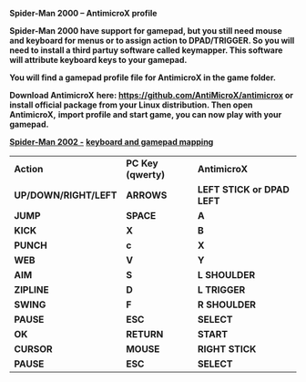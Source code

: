 **Spider-Man 2000 – AntimicroX profile**

**Spider-Man 2000 have support for gamepad, but you still need mouse and
keyboard for menus or to assign action to DPAD/TRIGGER. So you will need
to install a third partuy software called keymapper. This software will
attribute keyboard keys to your gamepad.**

**You will find a gamepad profile file for AntimicroX in the game
folder.**

<span style="font-variant: normal"><span
style="font-style: normal">**Download AntimicroX**</span></span><span
style="font-variant: normal"> </span><span
style="font-variant: normal"><span style="font-style: normal">**here:
<https://github.com/AntiMicroX/antimicrox> or install official package
from your Linux distribution. Then open AntimicroX,**</span></span><span
style="font-variant: normal"> </span><span
style="font-variant: normal"><span style="font-style: normal">**import
profile and start game, you can now play with your
gamepad.**</span></span>

<u>**Spider-Man 2002 -**</u> <u>**keyboard and gamepad mapping**</u>

|                        |                     |                             |
|------------------------|---------------------|-----------------------------|
| **Action**             | **PC Key (qwerty)** | **AntimicroX**              |
| **UP/DOWN/RIGHT/LEFT** | **ARROWS**          | **LEFT STICK or DPAD LEFT** |
| **JUMP**               | **SPACE**           | **A**                       |
| **KICK**               | **X**               | **B**                       |
| **PUNCH**              | **c**               | **X**                       |
| **WEB**                | **V**               | **Y**                       |
| **AIM**                | **S**               | **L SHOULDER**              |
| **ZIPLINE**            | **D**               | **L TRIGGER**               |
| **SWING**              | **F**               | **R SHOULDER**              |
| **PAUSE**              | **ESC**             | **SELECT**                  |
| **OK**                 | **RETURN**          | **START**                   |
| **CURSOR**             | **MOUSE**           | **RIGHT STICK**             |
| **PAUSE**              | **ESC**             | **SELECT**                  |

  
  
